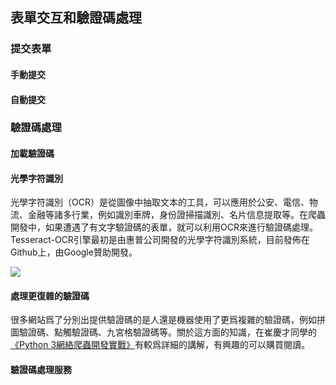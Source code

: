 ## 表單交互和驗證碼處理

### 提交表單

#### 手動提交



#### 自動提交



### 驗證碼處理

#### 加載驗證碼



#### 光學字符識別

光學字符識別（OCR）是從圖像中抽取文本的工具，可以應用於公安、電信、物流、金融等諸多行業，例如識別車牌，身份證掃描識別、名片信息提取等。在爬蟲開發中，如果遭遇了有文字驗證碼的表單，就可以利用OCR來進行驗證碼處理。Tesseract-OCR引擎最初是由惠普公司開發的光學字符識別系統，目前發佈在Github上，由Google贊助開發。

![](./res/tesseract.gif)



#### 處理更復雜的驗證碼

很多網站爲了分別出提供驗證碼的是人還是機器使用了更爲複雜的驗證碼，例如拼圖驗證碼、點觸驗證碼、九宮格驗證碼等。關於這方面的知識，在崔慶才同學的[《Python 3網絡爬蟲開發實戰》](http://www.ituring.com.cn/book/2003)有較爲詳細的講解，有興趣的可以購買閱讀。

#### 驗證碼處理服務

